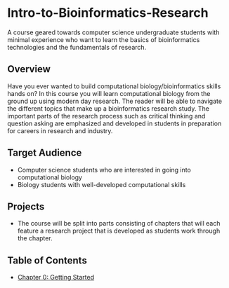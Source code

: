 # Intro-to-Bioinformatics-Research

A course geared towards computer science undergraduate students with minimal experience who want to learn the basics of bioinformatics technologies and the fundamentals of research.


## Overview
Have you ever wanted to build computational biology/bioinformatics skills hands on? In this course you will learn computational biology from the ground up using modern day research. The reader will be able to navigate the different topics that make up a bioinformatics research study. The important parts of the research process such as critical thinking and question asking are emphasized and developed in students in preparation for careers in research and industry.

## Target Audience
+ Computer science students who are interested in going into computational biology
+ Biology students with well-developed computational skills

## Projects
+ The course will be split into parts consisting of chapters that will each feature a research project that is developed as students work through the chapter. 

## Table of Contents
+ [Chapter 0: Getting Started](https://github.com/WillardFord/Intro-to-Bioinformatics-Research/blob/main/chapters/Chapter-0.md)
